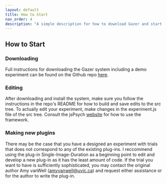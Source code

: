 ```yaml
---
layout: default
title: How to Start
nav_order: 4
description: "A simple description for how to download Gazer and start editing."
---
```


## How to Start

### Downloading
  
Full instructions for downloading the Gazer system including a demo experiment can be found on the Github repo [here](https://github.com/amyvanwell/gazerCode).

### Editing
  
After downloading and install the system, make sure you follow the instructions in the repo's README for how to build and save edits to the src tree. To actually edit your experiment, make changes in the experiment.js file of the src tree. Consult the jsPsych [website](https://www.jspsych.org/) for how to use the framework. 

### Making new plugins
  
There may be the case that you have a designed an experiment with trials that does not correspond to any of the existing plug-ins. I reccommend using the plug-in Single-Image-Duration as a beginning point to edit and develop a new plug-in as it has the least amount of code. If the trial you want to have is sufficiently sophisticated, you may contact the original author Amy vanWell (amyvanwell@uvic.ca) and request either assistance or for the author to write the plug-in.
